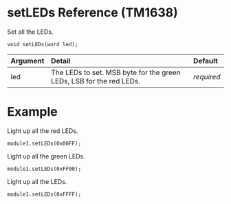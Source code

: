# setLEDs Reference (TM1638) #

Set all the LEDs.

```
void setLEDs(word led);
```

| Argument | Detail | Default |
|:---------|:-------|:--------|
| led      | The LEDs to set. MSB byte for the green LEDs, LSB for the red LEDs. | _required_ |

# Example #

Light up all the red LEDs.
```
module1.setLEDs(0x00FF);
```

Light up all the green LEDs.
```
module1.setLEDs(0xFF00);
```

Light up all the LEDs.
```
module1.setLEDs(0xFFFF);
```